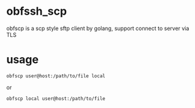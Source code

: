obfssh\_scp
=========

obfscp is a scp style sftp client by golang, support connect to server via TLS


usage
====

    obfscp user@host:/path/to/file local

or 


    obfscp local user@host:/path/to/file

